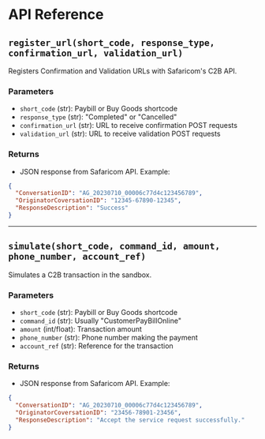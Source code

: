 # API Reference

##  `register_url(short_code, response_type, confirmation_url, validation_url)`
Registers Confirmation and Validation URLs with Safaricom's C2B API.

### Parameters
- `short_code` (str): Paybill or Buy Goods shortcode
- `response_type` (str): "Completed" or "Cancelled"
- `confirmation_url` (str): URL to receive confirmation POST requests
- `validation_url` (str): URL to receive validation POST requests

### Returns

- JSON response from Safaricom API. Example:

```json
{
  "ConversationID": "AG_20230710_00006c77d4c123456789",
  "OriginatorCoversationID": "12345-67890-12345",
  "ResponseDescription": "Success"
}
```

---
## `simulate(short_code, command_id, amount, phone_number, account_ref)`

Simulates a C2B transaction in the sandbox.

### Parameters

- `short_code` (str): Paybill or Buy Goods shortcode
- `command_id` (str): Usually "CustomerPayBillOnline"
- `amount` (int/float): Transaction amount
- `phone_number` (str): Phone number making the payment
- `account_ref` (str): Reference for the transaction

### Returns

- JSON response from Safaricom API. Example:

```json
{
  "ConversationID": "AG_20230710_00006c77d4c123456789",
  "OriginatorCoversationID": "23456-78901-23456",
  "ResponseDescription": "Accept the service request successfully."
}
```
